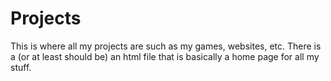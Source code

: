 # Projects
This is where all my projects are such as my games, websites, etc. There is a (or at least should be) an html file that is basically a home page for all my stuff.
